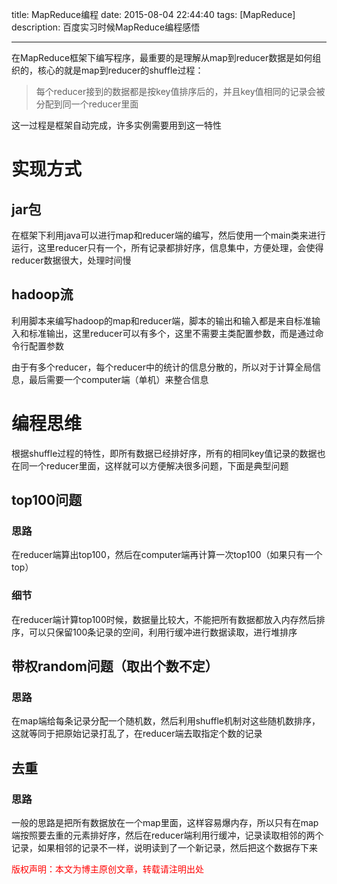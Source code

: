 title: MapReduce编程
date: 2015-08-04 22:44:40
tags: [MapReduce]
description: 百度实习时候MapReduce编程感悟

---

在MapReduce框架下编写程序，最重要的是理解从map到reducer数据是如何组织的，核心的就是map到reducer的shuffle过程：
> 每个reducer接到的数据都是按key值排序后的，并且key值相同的记录会被分配到同一个reducer里面

这一过程是框架自动完成，许多实例需要用到这一特性

# 实现方式

## jar包

在框架下利用java可以进行map和reducer端的编写，然后使用一个main类来进行运行，这里reducer只有一个，所有记录都排好序，信息集中，方便处理，会使得reducer数据很大，处理时间慢

## hadoop流

利用脚本来编写hadoop的map和reducer端，脚本的输出和输入都是来自标准输入和标准输出，这里reducer可以有多个，这里不需要主类配置参数，而是通过命令行配置参数

由于有多个reducer，每个reducer中的统计的信息分散的，所以对于计算全局信息，最后需要一个computer端（单机）来整合信息

# 编程思维

根据shuffle过程的特性，即所有数据已经排好序，所有的相同key值记录的数据也在同一个reducer里面，这样就可以方便解决很多问题，下面是典型问题

## top100问题

### 思路
在reducer端算出top100，然后在computer端再计算一次top100（如果只有一个top）
### 细节
在reducer端计算top100时候，数据量比较大，不能把所有数据都放入内存然后排序，可以只保留100条记录的空间，利用行缓冲进行数据读取，进行堆排序

## 带权random问题（取出个数不定）

### 思路
在map端给每条记录分配一个随机数，然后利用shuffle机制对这些随机数排序，这就等同于把原始记录打乱了，在reducer端去取指定个数的记录

## 去重

### 思路
一般的思路是把所有数据放在一个map里面，这样容易爆内存，所以只有在map端按照要去重的元素排好序，然后在reducer端利用行缓冲，记录读取相邻的两个记录，如果相邻的记录不一样，说明读到了一个新记录，然后把这个数据存下来

<font color="#FF0000">版权声明：本文为博主原创文章，转载请注明出处</font>